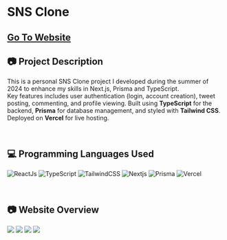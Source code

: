 # SNS Clone <br> 
## [Go To Website](https://sns-clone-beta.vercel.app/)
## 📷 Project Description
This is a personal SNS Clone project I developed during the summer of 2024 to enhance my skills in Next.js, Prisma and TypeScript. <br>
Key features includes user authentication (login, account creation), tweet posting, commenting, and profile viewing.
Built using **TypeScript** for the backend, **Prisma** for database management, and styled with **Tailwind CSS**.
Deployed on **Vercel** for live hosting.

<br>

## 💻 Programming Languages Used

![ReactJs](https://img.shields.io/badge/React-20232A?style=for-the-badge&logo=react&logoColor=61DAFB)
![TypeScript](https://img.shields.io/badge/typescript-%23007ACC.svg?style=for-the-badge&logo=typescript&logoColor=white)
![TailwindCSS](https://img.shields.io/badge/Tailwind_CSS-38B2AC?style=for-the-badge&logo=tailwind-css&logoColor=white)
![Nextjs](https://img.shields.io/badge/next.js-000000?style=for-the-badge&logo=nextdotjs&logoColor=white)
![Prisma](https://img.shields.io/badge/Prisma-3982CE?style=for-the-badge&logo=Prisma&logoColor=white)
![Vercel](https://img.shields.io/badge/Vercel-000000?style=for-the-badge&logo=vercel&logoColor=white)

<br>

## 📷 Website Overview
![](https://velog.velcdn.com/images/wghong22/post/05dd29ab-d154-439f-a13b-26e14cf9e50b/image.png)
![](https://velog.velcdn.com/images/wghong22/post/6f23943a-6eac-41e4-adec-1f80952d3788/image.png)
![](https://velog.velcdn.com/images/wghong22/post/844be756-23fc-4bac-bddd-82ece9deb08e/image.png)
![](https://velog.velcdn.com/images/wghong22/post/562add0f-3061-4918-b254-47de5799f93c/image.png)



